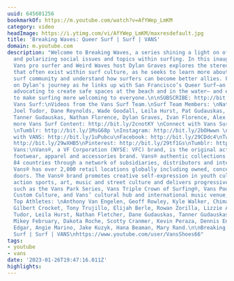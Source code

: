 ```yaml
---
uuid: 645601256
bookmarkOf: https://m.youtube.com/watch?v=AfYWep_LmKM
category: video
headImage: https://i.ytimg.com/vi/AfYWep_LmKM/maxresdefault.jpg
title: 'Breaking Waves: Queer Surf | Surf | VANS'
domain: m.youtube.com
description: "Welcome to Breaking Waves, a series shining a light on often overlooked
  and polarizing social issues and topics within surfing. In this inaugural episode,
  Vans pro surfer and Weird Waves host Dylan Graves explores the stereotypical perceptions
  that often exist within surf culture, as he seeks to learn more about the LGBTQ+
  surf community and understand how surfers can become better allies. Follow along
  on Dylan’s journey as he links up with San Francisco’s Queer Surf—an organization
  advocating to create safe spaces at the beach and in the water— and explores how
  to make surfing more welcoming to everyone.\n\nSUBSCRIBE: http://bit.ly/1aIFFTY\n\nAbout
  Vans Surf:\nVideos from the Vans Surf Team.\nSurf Team Members: \nNathan Fletcher,
  Joel Tudor, Dane Reynolds, Wade Goodall, Leila Hurst, Pat Gudauskas, Dane Gudauskas,
  Tanner Gudauskas, Nathan Florence, Dylan Graves, Ivan Florence, Alex Knost.\n\nDiscover
  more Vans Surf Content: http://bit.ly/2cnotKY \nConnect with Vans Surf: http://bit.ly/2ceZs7H
  \nTumblr: http://bit.ly/1MsG68p \nInstagram: http://bit.ly/2bOHwwn \nTwitter: http://bit.ly/2c2Xp3e\n\nConnect
  with VANS: http://bit.ly/1uPubcu\nFacebook: http://bit.ly/29CDdc4\nTwitter: http://bit.ly/29AT0Gz\nInstagram:
  http://bit.ly/29wXHB5\nPinterest: http://bit.ly/29tf1Gs\nTumblr: http://bit.ly/1Rjvlt7\n\nAbout
  Vans:\nVans®, a VF Corporation (NYSE: VFC) brand, is the original action sports
  footwear, apparel and accessories brand. Vans® authentic collections are sold in
  84 countries through a network of subsidiaries, distributors and international offices.
  Vans® has over 2,000 retail locations globally including owned, concession and partnership
  doors. The Vans® brand promotes creative self-expression in youth culture across
  action sports, art, music and street culture and delivers progressive platforms
  such as the Vans Park Series, Vans Triple Crown of Surfing®, Vans Pool Party, Vans
  Custom Culture, and Vans’ cultural hub and international music venue, House of Vans.\n\nVans
  Top Athletes: \nAnthony Van Engelen, Geoff Rowley, Kyle Walker, Chima Ferguson,
  Gilbert Crocket, Tony Trujillo, Elijah Berle, Rowan Zorilla, Lizzie Armanto, Joel
  Tudor, Leila Hurst, Nathan Fletcher, Dane Gudauskas, Tanner Gudauskas, Patrick Gudauskas,
  Mikey February, Dakota Roche, Scotty Cranmer, Kevin Peraza, Dennis Enarson, Larry
  Edgar, Angie Marino, Jake Kuzyk, Hana Beaman, Mary Rand.\n\nBreaking Waves: Queer
  Surf | Surf | VANS\nhttps://www.youtube.com/user/VansShoes66"
tags:
- youtube
- vans
date: '2023-01-26T19:47:16.011Z'
highlights: 
---
```



